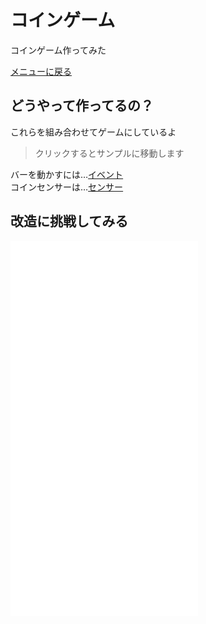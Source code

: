 # コインゲーム

コインゲーム作ってみた　

[メニューに戻る](index.html)



## どうやって作ってるの？

これらを組み合わせてゲームにしているよ  
> クリックするとサンプルに移動します

バーを動かすには…[イベント](events/index.html)  
コインセンサーは…[センサー](sensors/index.html)  

## 改造に挑戦してみる

![動く台](coins/main.js)  
![コインセンサー](coins/sensor.js)  
![ステージ](coins/stage.js)  
![設定](coins/setting.js)
